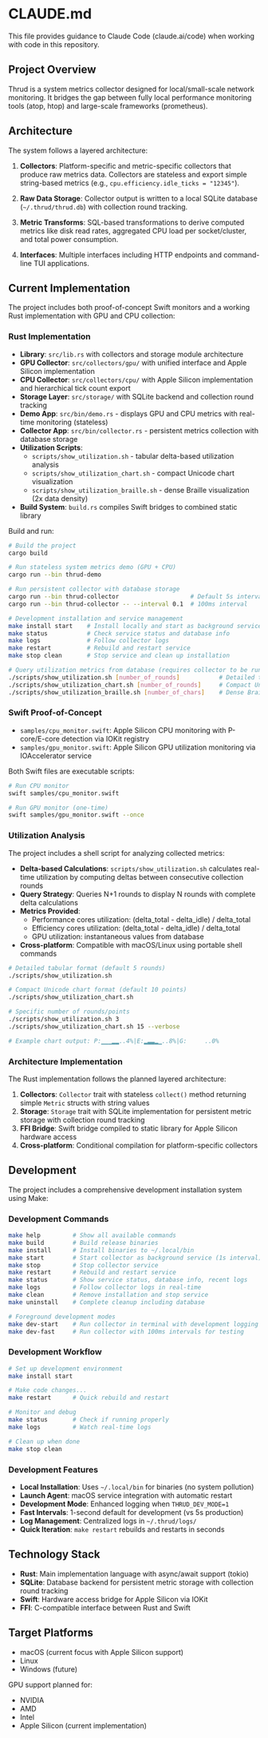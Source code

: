 # CLAUDE.md

This file provides guidance to Claude Code (claude.ai/code) when working with code in this repository.

## Project Overview

Thrud is a system metrics collector designed for local/small-scale network monitoring. It bridges the gap between fully local performance monitoring tools (atop, htop) and large-scale frameworks (prometheus).

## Architecture

The system follows a layered architecture:

1. **Collectors**: Platform-specific and metric-specific collectors that produce raw metrics data. Collectors are stateless and export simple string-based metrics (e.g., `cpu.efficiency.idle_ticks = "12345"`).

2. **Raw Data Storage**: Collector output is written to a local SQLite database (`~/.thrud/thrud.db`) with collection round tracking.

3. **Metric Transforms**: SQL-based transformations to derive computed metrics like disk read rates, aggregated CPU load per socket/cluster, and total power consumption.

4. **Interfaces**: Multiple interfaces including HTTP endpoints and command-line TUI applications.

## Current Implementation

The project includes both proof-of-concept Swift monitors and a working Rust implementation with GPU and CPU collection:

### Rust Implementation

- **Library**: `src/lib.rs` with collectors and storage module architecture
- **GPU Collector**: `src/collectors/gpu/` with unified interface and Apple Silicon implementation
- **CPU Collector**: `src/collectors/cpu/` with Apple Silicon implementation and hierarchical tick count export
- **Storage Layer**: `src/storage/` with SQLite backend and collection round tracking
- **Demo App**: `src/bin/demo.rs` - displays GPU and CPU metrics with real-time monitoring (stateless)
- **Collector App**: `src/bin/collector.rs` - persistent metrics collection with database storage
- **Utilization Scripts**: 
  - `scripts/show_utilization.sh` - tabular delta-based utilization analysis
  - `scripts/show_utilization_chart.sh` - compact Unicode chart visualization
  - `scripts/show_utilization_braille.sh` - dense Braille visualization (2x data density)
- **Build System**: `build.rs` compiles Swift bridges to combined static library

Build and run:
```bash
# Build the project
cargo build

# Run stateless system metrics demo (GPU + CPU)
cargo run --bin thrud-demo

# Run persistent collector with database storage
cargo run --bin thrud-collector                    # Default 5s interval
cargo run --bin thrud-collector -- --interval 0.1  # 100ms interval

# Development installation and service management
make install start    # Install locally and start as background service
make status           # Check service status and database info
make logs             # Follow collector logs
make restart          # Rebuild and restart service
make stop clean       # Stop service and clean up installation

# Query utilization metrics from database (requires collector to be running)
./scripts/show_utilization.sh [number_of_rounds]           # Detailed tabular format
./scripts/show_utilization_chart.sh [number_of_rounds]     # Compact Unicode charts
./scripts/show_utilization_braille.sh [number_of_chars]    # Dense Braille (2x density)
```

### Swift Proof-of-Concept

- `samples/cpu_monitor.swift`: Apple Silicon CPU monitoring with P-core/E-core detection via IOKit registry
- `samples/gpu_monitor.swift`: Apple Silicon GPU utilization monitoring via IOAccelerator service

Both Swift files are executable scripts:

```bash
# Run CPU monitor
swift samples/cpu_monitor.swift

# Run GPU monitor (one-time)
swift samples/gpu_monitor.swift --once
```

### Utilization Analysis

The project includes a shell script for analyzing collected metrics:

- **Delta-based Calculations**: `scripts/show_utilization.sh` calculates real-time utilization by computing deltas between consecutive collection rounds
- **Query Strategy**: Queries N+1 rounds to display N rounds with complete delta calculations
- **Metrics Provided**: 
  - Performance cores utilization: (delta_total - delta_idle) / delta_total
  - Efficiency cores utilization: (delta_total - delta_idle) / delta_total  
  - GPU utilization: instantaneous values from database
- **Cross-platform**: Compatible with macOS/Linux using portable shell commands

```bash
# Detailed tabular format (default 5 rounds)
./scripts/show_utilization.sh

# Compact Unicode chart format (default 10 points)
./scripts/show_utilization_chart.sh

# Specific number of rounds/points
./scripts/show_utilization.sh 3
./scripts/show_utilization_chart.sh 15 --verbose

# Example chart output: P:▁▁▁▂▂..4%|E:▂▃▃▂▁..8%|G:     ..0%
```

### Architecture Implementation

The Rust implementation follows the planned layered architecture:

1. **Collectors**: `Collector` trait with stateless `collect()` method returning simple `Metric` structs with string values
2. **Storage**: `Storage` trait with SQLite implementation for persistent metric storage with collection round tracking
3. **FFI Bridge**: Swift bridge compiled to static library for Apple Silicon hardware access
4. **Cross-platform**: Conditional compilation for platform-specific collectors

## Development

The project includes a comprehensive development installation system using Make:

### Development Commands
```bash
make help         # Show all available commands
make build        # Build release binaries
make install      # Install binaries to ~/.local/bin
make start        # Start collector as background service (1s interval)
make stop         # Stop collector service
make restart      # Rebuild and restart service
make status       # Show service status, database info, recent logs
make logs         # Follow collector logs in real-time
make clean        # Remove installation and stop service
make uninstall    # Complete cleanup including database

# Foreground development modes
make dev-start    # Run collector in terminal with development logging
make dev-fast     # Run collector with 100ms intervals for testing
```

### Development Workflow
```bash
# Set up development environment
make install start

# Make code changes...
make restart      # Quick rebuild and restart

# Monitor and debug
make status       # Check if running properly
make logs         # Watch real-time logs

# Clean up when done
make stop clean
```

### Development Features
- **Local Installation**: Uses `~/.local/bin` for binaries (no system pollution)
- **Launch Agent**: macOS service integration with automatic restart
- **Development Mode**: Enhanced logging when `THRUD_DEV_MODE=1`
- **Fast Intervals**: 1-second default for development (vs 5s production)
- **Log Management**: Centralized logs in `~/.thrud/logs/`
- **Quick Iteration**: `make restart` rebuilds and restarts in seconds

## Technology Stack

- **Rust**: Main implementation language with async/await support (tokio)
- **SQLite**: Database backend for persistent metric storage with collection round tracking
- **Swift**: Hardware access bridge for Apple Silicon via IOKit
- **FFI**: C-compatible interface between Rust and Swift

## Target Platforms

- macOS (current focus with Apple Silicon support)
- Linux
- Windows (future)

GPU support planned for:
- NVIDIA
- AMD  
- Intel
- Apple Silicon (current implementation)